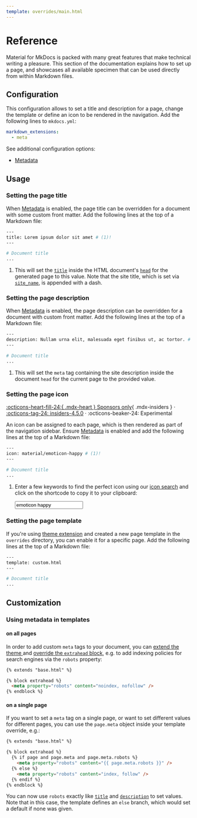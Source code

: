 ```yaml
---
template: overrides/main.html
---
```


# Reference

Material for MkDocs is packed with many great features that make technical
writing a pleasure. This section of the documentation explains how to set up
a page, and showcases all available specimen that can be used directly from
within Markdown files.

## Configuration

This configuration allows to set a title and description for a page, change the
template or define an icon to be rendered in the navigation. Add the following 
lines to `mkdocs.yml`:

``` yaml
markdown_extensions:
  - meta
```

See additional configuration options:

- [Metadata]

  [front matter]: https://jekyllrb.com/docs/front-matter/
  [Metadata]: ../setup/extensions/python-markdown.md#metadata

## Usage

### Setting the page title

When [Metadata] is enabled, the page title can be overridden for a document with
some custom front matter. Add the following lines at the top of a Markdown file:

``` sh
---
title: Lorem ipsum dolor sit amet # (1)!
---

# Document title
...
```

1.  This will set the [`title`][title] inside the HTML document's [`head`][head]
    for the generated page to this value. Note that the site title, which is set
    via [`site_name`][site_name], is appended with a dash.

  [title]: https://developer.mozilla.org/en-US/docs/Web/HTML/Element/title
  [head]: https://developer.mozilla.org/en-US/docs/Web/HTML/Element/head
  [site_name]: https://www.mkdocs.org/user-guide/configuration/#site_name

### Setting the page description

When [Metadata] is enabled, the page description can be overridden for a
document with custom front matter. Add the following lines at the top of a
Markdown file:

``` sh
---
description: Nullam urna elit, malesuada eget finibus ut, ac tortor. # (1)!
---

# Document title
...
```

1.  This will set the `meta` tag containing the site description inside the
    document `head` for the current page to the provided value.

### Setting the page icon

[:octicons-heart-fill-24:{ .mdx-heart } Sponsors only][Insiders]{ .mdx-insiders } ·
[:octicons-tag-24: insiders-4.5.0][Insiders] ·
:octicons-beaker-24: Experimental

An icon can be assigned to each page, which is then rendered as part of the
navigation sidebar. Ensure [Metadata] is enabled and add the following lines
at the top of a Markdown file:

``` sh
---
icon: material/emoticon-happy # (1)!
---

# Document title
...
```

1.  Enter a few keywords to find the perfect icon using our [icon search] and
    click on the shortcode to copy it to your clipboard:

    <div class="mdx-iconsearch" data-mdx-component="iconsearch">
      <input class="md-input md-input--stretch mdx-iconsearch__input" placeholder="Search icon" data-mdx-component="iconsearch-query" value="emoticon happy" />
      <div class="mdx-iconsearch-result" data-mdx-component="iconsearch-result" data-mdx-mode="file">
        <div class="mdx-iconsearch-result__meta"></div>
        <ol class="mdx-iconsearch-result__list"></ol>
      </div>
    </div>

  [Insiders]: ../insiders/index.md
  [icon search]: icons-emojis.md#search

### Setting the page template

If you're using [theme extension] and created a new page template in the
`overrides` directory, you can enable it for a specific page. Add the following 
lines at the top of a Markdown file:

``` sh
---
template: custom.html
---

# Document title
...
```

  [theme extension]: ../customization.md#extending-the-theme

## Customization

### Using metadata in templates

#### on all pages

In order to add custom `meta` tags to your document, you can [extend the theme
][theme extension] and [override the `extrahead` block][overriding blocks],
e.g. to add indexing policies for search engines via the `robots` property:

``` html
{% extends "base.html" %}

{% block extrahead %}
  <meta property="robots" content="noindex, nofollow" />
{% endblock %}
```

  [overriding blocks]: ../customization.md#overriding-blocks

#### on a single page

If you want to set a `meta` tag on a single page, or want to set different
values for different pages, you can use the `page.meta` object inside your
template override, e.g.:

``` html
{% extends "base.html" %}

{% block extrahead %}
  {% if page and page.meta and page.meta.robots %}
    <meta property="robots" content="{{ page.meta.robots }}" />
  {% else %}
    <meta property="robots" content="index, follow" />
  {% endif %}
{% endblock %}
```

You can now use `robots` exactly like [`title`][title] and
[`description`][description] to set values. Note that in this case, the
template defines an `else` branch, which would set a default if none was given.

  [title]: #setting-the-page-title
  [description]: #setting-the-page-description
